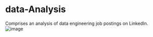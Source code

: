 # data-Analysis
Comprises an analysis of data engineering job postings on LinkedIn.
![image](https://github.com/Sushi-DS/data-Analysis/assets/161659845/d3ddadb6-e0a9-4397-bdc1-841575cb52af)


